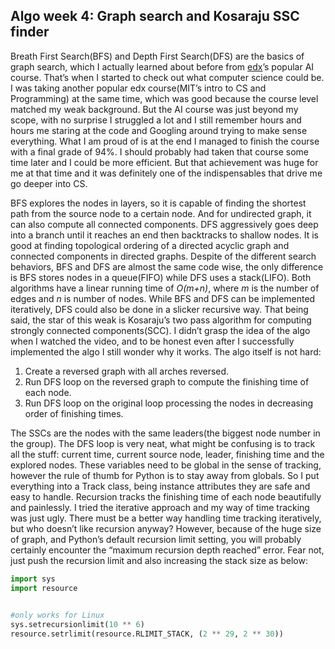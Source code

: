 Algo week 4: Graph search and Kosaraju SSC finder
--------
Breath First Search(BFS) and Depth First Search(DFS) are the basics of graph search, which I actually learned about before from [edx](http://www.edx.org)’s popular AI course. That’s when I started to check out what computer science could be. I was taking another popular edx course(MIT’s intro to CS and Programming) at the same time, which was good because the course level matched my weak background. But the AI course was just beyond my scope, with no surprise I struggled a lot and I still remember hours and hours me staring at the code and Googling around trying to make sense everything. What I am proud of is at the end I managed to finish the course with a final grade of 94%. I should probably had taken that course some time later and I could be more efficient. But that achievement was huge for me at that time and it was definitely one of the indispensables that drive me go deeper into CS.

BFS explores the nodes in layers, so it is capable of finding the shortest path from the source node to a certain node. And for undirected graph, it can also compute all connected components. DFS aggressively goes deep into a branch until it reaches an end then backtracks to shallow nodes. It is good at finding topological ordering of a directed acyclic graph and connected components in directed graphs. Despite of the different search behaviors, BFS and DFS are almost the same code wise, the only difference is BFS stores nodes in a queue(FIFO) while DFS uses a stack(LIFO). Both algorithms have a linear running time of *O(m+n)*, where *m* is the number of edges and *n* is number of nodes. While BFS and DFS can be implemented iteratively, DFS could also be done in a slicker recursive way. That being said, the star of this weak is Kosaraju’s two pass algorithm for computing strongly connected components(SCC). I didn’t grasp the idea of the algo when I watched the video, and to be honest even after I successfully implemented the algo I still wonder why it works. The algo itself is not hard:

1. Create a reversed graph with all arches reversed.
2. Run DFS loop on the reversed graph to compute the finishing time of each node.
3. Run DFS loop on the original loop processing the nodes in decreasing order of finishing times.

The SSCs are the nodes with the same leaders(the biggest node number in the group). The DFS loop is very neat, what might be confusing is to track all the stuff: current time, current source node, leader, finishing time and the explored nodes. These variables need to be global in the sense of tracking, however the rule of thumb for Python is to stay away from globals. So I put everything into a Track class, being instance attributes they are safe and easy to handle. Recursion tracks the finishing time of each node beautifully and painlessly. I tried the iterative approach and my way of time tracking was just ugly. There must be a better way handling time tracking iteratively, but who doesn’t like recursion anyway? However, because of the huge size of graph, and Python’s default recursion limit setting, you will probably certainly encounter the “maximum recursion depth reached” error. Fear not, just push the recursion limit and also increasing the stack size as below:

```python
import sys
import resource
 

#only works for Linux
sys.setrecursionlimit(10 ** 6)
resource.setrlimit(resource.RLIMIT_STACK, (2 ** 29, 2 ** 30))
```
